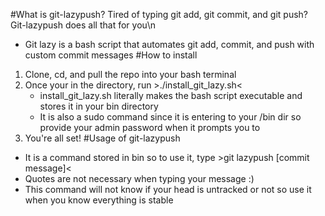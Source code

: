 #What is git-lazypush?
Tired of typing git add, git commit, and git push? Git-lazypush does all that for you\n

* Git lazy is a bash script that automates git add, commit, and push with custom commit messages
#How to install
1. Clone, cd, and pull the repo into your bash terminal
1. Once your in the directory, run >./install_git_lazy.sh<
	* install_git_lazy.sh literally makes the bash script executable and stores it in your bin directory
	* It is also a sudo command since it is entering to your /bin dir so provide your admin password when it prompts you to
1. You're all set!
#Usage of git-lazypush
* It is a command stored in bin so to use it, type >git lazypush [commit message]<
* Quotes are not necessary when typing your message :)
* This command will not know if your head is untracked or not so use it when you know everything is stable


